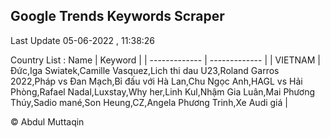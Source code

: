 

## Google Trends Keywords Scraper 
 
Last Update 05-06-2022 , 11:38:26

Country List :
 Name  | Keyword |
| ------------- | ------------- |
| VIETNAM | Đức,Iga Swiatek,Camille Vasquez,Lich thi dau U23,Roland Garros 2022,Pháp vs Đan Mạch,Bỉ đấu với Hà Lan,Chu Ngọc Anh,HAGL vs Hải Phòng,Rafael Nadal,Luxstay,Why her,Linh Kul,Nhậm Gia Luân,Mai Phương Thúy,Sadio mané,Son Heung,CZ,Angela Phương Trinh,Xe Audi giá |



© Abdul Muttaqin 
